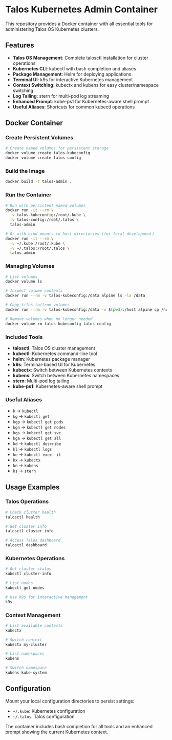 # Talos Kubernetes Admin Container

This repository provides a Docker container with all essential tools for administering Talos OS Kubernetes clusters.

## Features

- **Talos OS Management**: Complete talosctl installation for cluster operations
- **Kubernetes CLI**: kubectl with bash completion and aliases
- **Package Management**: Helm for deploying applications
- **Terminal UI**: k9s for interactive Kubernetes management
- **Context Switching**: kubectx and kubens for easy cluster/namespace switching
- **Log Tailing**: stern for multi-pod log streaming
- **Enhanced Prompt**: kube-ps1 for Kubernetes-aware shell prompt
- **Useful Aliases**: Shortcuts for common kubectl operations

## Docker Container

### Create Persistent Volumes

```bash
# Create named volumes for persistent storage
docker volume create talos-kubeconfig
docker volume create talos-config
```

### Build the Image

```bash
docker build -t talos-admin .
```

### Run the Container

```bash
# Run with persistent named volumes
docker run -it --rm \
  -v talos-kubeconfig:/root/.kube \
  -v talos-config:/root/.talos \
  talos-admin

# Or with bind mounts to host directories (for local development)
docker run -it --rm \
  -v ~/.kube:/root/.kube \
  -v ~/.talos:/root/.talos \
  talos-admin
```

### Managing Volumes

```bash
# List volumes
docker volume ls

# Inspect volume contents
docker run --rm -v talos-kubeconfig:/data alpine ls -la /data

# Copy files to/from volumes
docker run --rm -v talos-kubeconfig:/data -v $(pwd):/host alpine cp /host/config /data/

# Remove volumes when no longer needed
docker volume rm talos-kubeconfig talos-config
```

### Included Tools

- **talosctl**: Talos OS cluster management
- **kubectl**: Kubernetes command-line tool
- **helm**: Kubernetes package manager
- **k9s**: Terminal-based UI for Kubernetes
- **kubectx**: Switch between Kubernetes contexts
- **kubens**: Switch between Kubernetes namespaces
- **stern**: Multi-pod log tailing
- **kube-ps1**: Kubernetes-aware shell prompt

### Useful Aliases

- `k` → `kubectl`
- `kg` → `kubectl get`
- `kgp` → `kubectl get pods`
- `kgn` → `kubectl get nodes`
- `kgs` → `kubectl get svc`
- `kga` → `kubectl get all`
- `kd` → `kubectl describe`
- `kl` → `kubectl logs`
- `ke` → `kubectl exec -it`
- `kx` → `kubectx`
- `kn` → `kubens`
- `ks` → `stern`

## Usage Examples

### Talos Operations
```bash
# Check cluster health
talosctl health

# Get cluster info
talosctl cluster info

# Access Talos dashboard
talosctl dashboard
```

### Kubernetes Operations
```bash
# Get cluster status
kubectl cluster-info

# List nodes
kubectl get nodes

# Use k9s for interactive management
k9s
```

### Context Management
```bash
# List available contexts
kubectx

# Switch context
kubectx my-cluster

# List namespaces
kubens

# Switch namespace
kubens kube-system
```

## Configuration

Mount your local configuration directories to persist settings:

- `~/.kube`: Kubernetes configuration
- `~/.talos`: Talos configuration

The container includes bash completion for all tools and an enhanced prompt showing the current Kubernetes context.